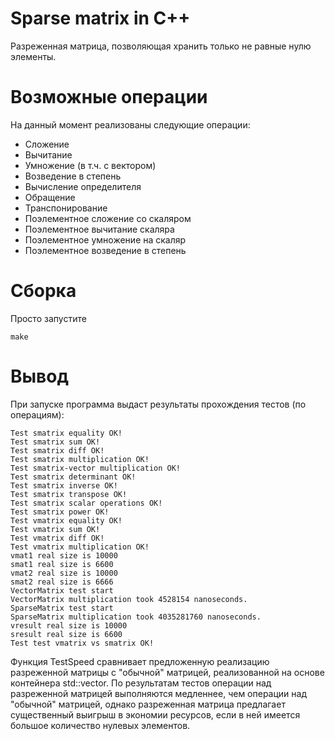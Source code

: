 # Sparse matrix in C++
Разреженная матрица, позволяющая хранить только не равные нулю элементы.

# Возможные операции
На данный момент реализованы следующие операции:
* Сложение
* Вычитание
* Умножение (в т.ч. с вектором)
* Возведение в степень
* Вычисление определителя
* Обращение
* Транспонирование
* Поэлементное сложение со скаляром
* Поэлементное вычитание скаляра
* Поэлементное умножение на скаляр
* Поэлементное возведение в степень
# Сборка
Просто запустите
```
make
```
# Вывод
При запуске программа выдаст результаты прохождения тестов (по операциям):
```
Test smatrix equality OK!
Test smatrix sum OK!
Test smatrix diff OK!
Test smatrix multiplication OK!
Test smatrix-vector multiplication OK!
Test smatrix determinant OK!
Test smatrix inverse OK!
Test smatrix transpose OK!
Test smatrix scalar operations OK!
Test smatrix power OK!
Test vmatrix equality OK!
Test vmatrix sum OK!
Test vmatrix diff OK!
Test vmatrix multiplication OK!
vmat1 real size is 10000
smat1 real size is 6600
vmat2 real size is 10000
smat2 real size is 6666
VectorMatrix test start
VectorMatrix multiplication took 4528154 nanoseconds.
SparseMatrix test start
SparseMatrix multiplication took 4035281760 nanoseconds.
vresult real size is 10000
sresult real size is 6600
Test test vmatrix vs smatrix OK!

```
Функция TestSpeed сравнивает предложенную реализацию разреженной матрицы с "обычной" матрицей, реализованной на основе контейнера std::vector. По результатам тестов операции над разреженной матрицей выполняются медленнее, чем операции над "обычной" матрицей, однако разреженная матрица предлагает существенный выигрыш в экономии ресурсов, если в ней имеется большое количество нулевых элементов.
